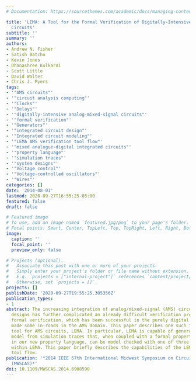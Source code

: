 ```yaml
---
# Documentation: https://sourcethemes.com/academic/docs/managing-content/

title: 'LEMA: A Tool for the Formal Verification of Digitally-Intensive Analog/Mixed-Signal
  Circuits'
subtitle: ''
summary: ''
authors:
- Andrew N. Fisher
- Satish Batchu
- Kevin Jones
- Dhanashree Kulkarni
- Scott Little
- David Walter
- Chris J. Myers
tags:
- '"AMS circuits"'
- '"circuit analysis computing"'
- '"Clocks"'
- '"Delays"'
- '"digitally-intensive analog-mixed-signal circuits"'
- '"formal verification"'
- '"Generators"'
- '"integrated circuit design"'
- '"Integrated circuit modeling"'
- '"LEMA AMS verification tool flow"'
- '"mixed analogue-digital integrated circuits"'
- '"property language"'
- '"simulation traces"'
- '"system designs"'
- '"Voltage control"'
- '"Voltage-controlled oscillators"'
- '"Wires"'
categories: []
date: '2014-08-01'
lastmod: 2020-09-27T16:55:25-03:00
featured: false
draft: false

# Featured image
# To use, add an image named `featured.jpg/png` to your page's folder.
# Focal points: Smart, Center, TopLeft, Top, TopRight, Left, Right, BottomLeft, Bottom, BottomRight.
image:
  caption: ''
  focal_point: ''
  preview_only: false

# Projects (optional).
#   Associate this post with one or more of your projects.
#   Simply enter your project's folder or file name without extension.
#   E.g. `projects = ["internal-project"]` references `content/project/deep-learning/index.md`.
#   Otherwise, set `projects = []`.
projects: []
publishDate: '2020-09-27T19:55:25.305356Z'
publication_types:
- 1
abstract: The increasing integration of analog/mixed-signal (AMS) circuits into system
  designs has further complicated an already difficult verification problem. Recently,
  formal verification, which has been successful in the purely digital domain, has
  made some in-roads in the AMS domain. This paper describes one such formal verification
  tool for AMS circuits, LEMA. In particular, LEMA is capable of generating a formal
  model from simulation traces that, when coupled with a formal property provided
  in our new property language, can be model checked with one of three model checkers
  within LEMA. This paper briefly describes the capabilities of the LEMA AMS verification
  tool flow.
publication: '*2014 IEEE 57th International Midwest Symposium on Circuits and Systems
  (MWSCAS)*'
doi: 10.1109/MWSCAS.2014.6908590
---
```

